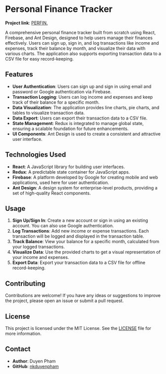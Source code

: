 # Personal Finance Tracker

**Project link**: [PERFIN.](https://perfin-duyen.netlify.app/)

A comprehensive personal finance tracker built from scratch using React, Firebase, and Ant Design, designed to help users manage their finances effectively. Users can sign up, sign in, and log transactions like income and expenses, track their balance by month, and visualize their data with various charts. The application also supports exporting transaction data to a CSV file for easy record-keeping.

## Features

- **User Authentication**: Users can sign up and sign in using email and password or Google authentication via Firebase.
- **Transaction Logging**: Users can log income and expenses and keep track of their balance for a specific month.
- **Data Visualization**: The application provides line charts, pie charts, and tables to visualize transaction data.
- **Data Export**: Users can export their transaction data to a CSV file.
- **State Management**: Redux is integrated to manage global state, ensuring a scalable foundation for future enhancements.
- **UI Components**: Ant Design is used to create a consistent and attractive user interface.

## Technologies Used

- **React**: A JavaScript library for building user interfaces.
- **Redux**: A predictable state container for JavaScript apps.
- **Firebase**: A platform developed by Google for creating mobile and web applications, used here for user authentication.
- **Ant Design**: A design system for enterprise-level products, providing a set of high-quality React components.

## Usage

1. **Sign Up/Sign In**: Create a new account or sign in using an existing account. You can also use Google authentication.
2. **Log Transactions**: Add new income or expense transactions. Each transaction will be logged and displayed in the transaction table.
3. **Track Balance**: View your balance for a specific month, calculated from your logged transactions.
4. **Visualize Data**: Use the provided charts to get a visual representation of your income and expenses.
5. **Export Data**: Export your transaction data to a CSV file for offline record-keeping.

## Contributing

Contributions are welcome! If you have any ideas or suggestions to improve the project, please open an issue or submit a pull request.

## License

This project is licensed under the MIT License. See the [LICENSE](LICENSE) file for more information.

## Contact

- **Author**: Duyen Pham
- **GitHub**: [nkduyenpham](https://github.com/nkduyenpham)
